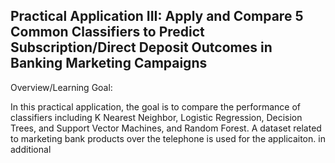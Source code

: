 ## Practical Application III: Apply and Compare 5 Common Classifiers to Predict Subscription/Direct Deposit Outcomes in Banking Marketing Campaigns

Overview/Learning Goal: 

In this practical application, the goal is to compare the performance of classifiers including K Nearest Neighbor, Logistic Regression, Decision Trees, and Support Vector Machines, and Random Forest. 
A dataset related to marketing bank products over the telephone is used for the applicaiton. in additional 


